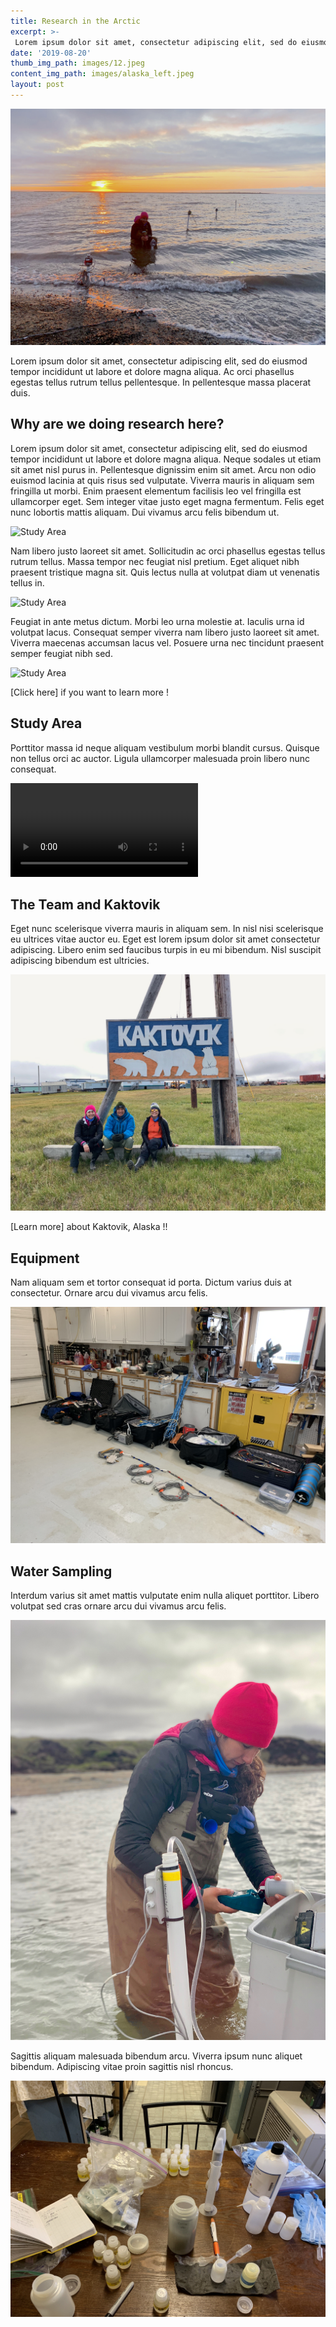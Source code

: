 ```yaml
---
title: Research in the Arctic
excerpt: >-
 Lorem ipsum dolor sit amet, consectetur adipiscing elit, sed do eiusmod tempor incididunt ut labore et dolore magna aliqua. Ut enim ad minim veniam, quis nostrud exercitation ullamco laboris nisi ut aliquip ex ea commodo consequat. 
date: '2019-08-20'
thumb_img_path: images/12.jpeg
content_img_path: images/alaska_left.jpeg
layout: post
---
```


![An August sunset in Kaktovik, AK](/images/SunsetTransect.jpg)

Lorem ipsum dolor sit amet, consectetur adipiscing elit, sed do eiusmod tempor incididunt ut labore et dolore magna aliqua. Ac orci phasellus egestas tellus rutrum tellus pellentesque. In pellentesque massa placerat duis.

## Why are we doing research here?

Lorem ipsum dolor sit amet, consectetur adipiscing elit, sed do eiusmod tempor incididunt ut labore et dolore magna aliqua. Neque sodales ut etiam sit amet nisl purus in. Pellentesque dignissim enim sit amet. Arcu non odio euismod lacinia at quis risus sed vulputate. Viverra mauris in aliquam sem fringilla ut morbi. Enim praesent elementum facilisis leo vel fringilla est ullamcorper eget. Sem integer vitae justo eget magna fermentum. Felis eget nunc lobortis mattis aliquam. Dui vivamus arcu felis bibendum ut.

![Study Area](/images/12.jpeg)

Nam libero justo laoreet sit amet. Sollicitudin ac orci phasellus egestas tellus rutrum tellus. Massa tempor nec feugiat nisl pretium. Eget aliquet nibh praesent tristique magna sit. Quis lectus nulla at volutpat diam ut venenatis tellus in.


![Study Area](/images/13.jpeg)

Feugiat in ante metus dictum. Morbi leo urna molestie at. Iaculis urna id volutpat lacus. Consequat semper viverra nam libero justo laoreet sit amet. Viverra maecenas accumsan lacus vel. Posuere urna nec tincidunt praesent semper feugiat nibh sed.


![Study Area](/images/coastalerosion.jpeg)

 
[Click here] if you want to learn more ! 

## Study Area

Porttitor massa id neque aliquam vestibulum morbi blandit cursus. Quisque non tellus orci ac auctor. Ligula ullamcorper malesuada proin libero nunc consequat. 

![Study Area](/images/movie.mov)

## The Team and Kaktovik 

Eget nunc scelerisque viverra mauris in aliquam sem. In nisl nisi scelerisque eu ultrices vitae auctor eu. Eget est lorem ipsum dolor sit amet consectetur adipiscing. Libero enim sed faucibus turpis in eu mi bibendum. Nisl suscipit adipiscing bibendum est ultricies.

![Study Area](/images/team.jpeg)

[Learn more] about Kaktovik, Alaska !!


## Equipment

Nam aliquam sem et tortor consequat id porta. Dictum varius duis at consectetur. Ornare arcu dui vivamus arcu felis. 

![Study Area](/images/equipment.jpeg)


## Water Sampling

Interdum varius sit amet mattis vulputate enim nulla aliquet porttitor. Libero volutpat sed cras ornare arcu dui vivamus arcu felis.

![Study Area](/images/sampling.jpeg)

Sagittis aliquam malesuada bibendum arcu. Viverra ipsum nunc aliquet bibendum. Adipiscing vitae proin sagittis nisl rhoncus. 

![Study Area](/images/aftersampling.jpeg)

